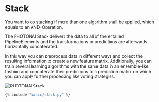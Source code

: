# Stack
You want to do stacking if more than one algorithm shall be applied, which equals to an AND-Operation.

The PHOTONAI Stack delivers the data to all of the entailed PipelineElements and the transformations or 
predictions are afterwards horizontally concatenated.

In this way you can preprocess data in different ways and collect the resulting information to create a new
feature matrix. Additionally, you can train several learning algorithms with the same data in an ensemble-like
fashion and concatenate their predictions to a prediction matrix on which you can apply further processing like
voting strategies.

![PHOTONAI Stack](/assets/images/stack.jpg "PHOTONAI stack pipeline element")

``` python
{% include "basic/stack.py" %}

```